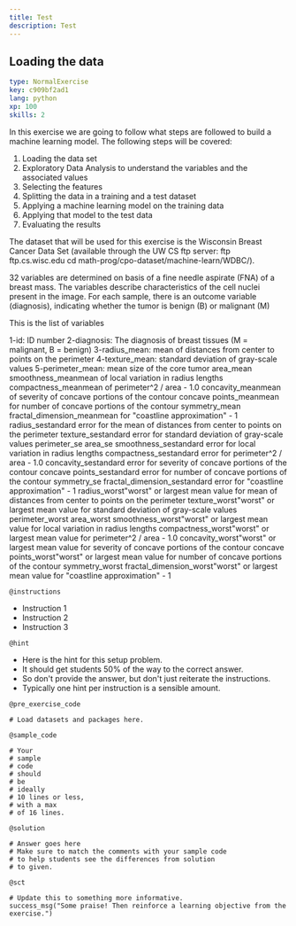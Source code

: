 ```yaml
---
title: Test
description: Test
---
```


## Loading the data

```yaml
type: NormalExercise
key: c909bf2ad1
lang: python
xp: 100
skills: 2
```

In this exercise we are going to follow what steps are followed to build a machine learning model. The following steps will be covered:

1. Loading the data set
2. Exploratory Data Analysis to understand the variables and the associated values
3. Selecting the features
4. Splitting the data in a training and a test dataset
5. Applying a machine learning model on the training data
6. Applying that model to the test data
7. Evaluating the results

The dataset that will be used for this exercise is the Wisconsin Breast Cancer Data Set (available through the UW CS ftp server: ftp ftp.cs.wisc.edu cd math-prog/cpo-dataset/machine-learn/WDBC/). 

32 variables are determined on basis of a fine needle aspirate (FNA) of a breast mass. The variables describe characteristics of the cell nuclei present in the image. For each sample, there is an outcome variable (diagnosis), indicating whether the tumor is benign (B) or malignant (M)

This is the list of variables

1-id: ID number
2-diagnosis: The diagnosis of breast tissues (M = malignant, B = benign)
3-radius_mean: mean of distances from center to points on the perimeter
4-texture_mean: standard deviation of gray-scale values
5-perimeter_mean: mean size of the core tumor
area_mean
smoothness_meanmean of local variation in radius lengths
compactness_meanmean of perimeter^2 / area - 1.0
concavity_meanmean of severity of concave portions of the contour
concave points_meanmean for number of concave portions of the contour
symmetry_mean
fractal_dimension_meanmean for "coastline approximation" - 1
radius_sestandard error for the mean of distances from center to points on the perimeter
texture_sestandard error for standard deviation of gray-scale values
perimeter_se
area_se
smoothness_sestandard error for local variation in radius lengths
compactness_sestandard error for perimeter^2 / area - 1.0
concavity_sestandard error for severity of concave portions of the contour
concave points_sestandard error for number of concave portions of the contour
symmetry_se
fractal_dimension_sestandard error for "coastline approximation" - 1
radius_worst"worst" or largest mean value for mean of distances from center to points on the perimeter
texture_worst"worst" or largest mean value for standard deviation of gray-scale values
perimeter_worst
area_worst
smoothness_worst"worst" or largest mean value for local variation in radius lengths
compactness_worst"worst" or largest mean value for perimeter^2 / area - 1.0
concavity_worst"worst" or largest mean value for severity of concave portions of the contour
concave points_worst"worst" or largest mean value for number of concave portions of the contour
symmetry_worst
fractal_dimension_worst"worst" or largest mean value for "coastline approximation" - 1


`@instructions`
- Instruction 1
- Instruction 2
- Instruction 3

`@hint`
- Here is the hint for this setup problem. 
- It should get students 50% of the way to the correct answer.
- So don't provide the answer, but don't just reiterate the instructions.
- Typically one hint per instruction is a sensible amount.

`@pre_exercise_code`
```{python}
# Load datasets and packages here.
```

`@sample_code`
```{python}
# Your
# sample
# code
# should
# be
# ideally
# 10 lines or less,
# with a max
# of 16 lines.
```

`@solution`
```{python}
# Answer goes here
# Make sure to match the comments with your sample code
# to help students see the differences from solution
# to given.
```

`@sct`
```{python}
# Update this to something more informative.
success_msg("Some praise! Then reinforce a learning objective from the exercise.")
```
